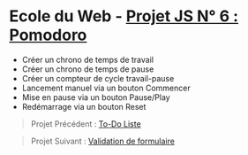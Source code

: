 # Ecole du Web - [Projet JS N° 6 : Pomodoro](https://www.ecole-du-web.net/)
* Créer un chrono de temps de travail
* Créer un chrono de temps de pause
* Créer un compteur de cycle travail-pause
* Lancement manuel via un bouton Commencer
* Mise en pause via un bouton Pause/Play
* Redémarrage via un bouton Reset

> Projet Précédent : [To-Do Liste](https://github.com/Zenitude/ecoleWeb-projetjs-todoliste)

> Projet Suivant : [Validation de formulaire](https://github.com/Zenitude/ecoleWeb-projetjs-validationformulaire)
